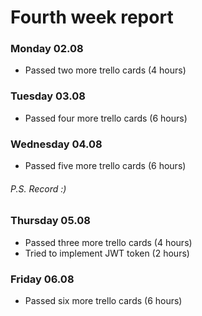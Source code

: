 # Fourth week report

### Monday 02.08

- Passed two more trello cards (4 hours)

### Tuesday 03.08

- Passed four more trello cards (6 hours)

### Wednesday 04.08

- Passed five more trello cards (6 hours)

###### P.S. Record :)

### Thursday 05.08

- Passed three more trello cards (4 hours)
- Tried to implement JWT token (2 hours)


### Friday 06.08

- Passed six more trello cards (6 hours)